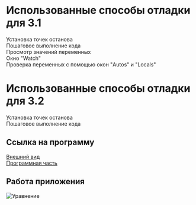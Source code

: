 # Использованные способы отладки для 3.1
Установка точек останова
<br>Пошаговое выполнение кода
<br>Просмотр значений переменных
<br>Окно "Watch"
<br>Проверка переменных с помощью окон "Autos" и "Locals"
# Использованные способы отладки для 3.2
Установка точек останова
<br>Пошаговое выполнение кода
## Ссылка на программу
[Внешний вид](MainWindow.xaml)
<br>[Программная часть](https://github.com/di-cherry/Pr3_Medvedeva_Khayretdinova_522/blob/master/9%20%D0%B2%D0%B0%D1%80%D0%B8%D0%B0%D0%BD%D1%82/MainWindow.xaml.cs)
## Работа приложения
![Уравнение](https://github.com/user-attachments/assets/483bb0fd-2424-4e65-8318-28372188578d)
